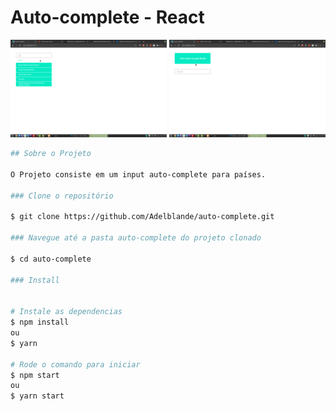 # Auto-complete - React

<p align="center">
 <img alt="Node" src="https://github.com/Adelblande/auto-complete/blob/master/assets/print01.png" width="250">
 <img alt="TypeScript" src="https://github.com/Adelblande/auto-complete/blob/master/assets/print02.png" width="250">
</p>

```bash
## Sobre o Projeto

O Projeto consiste em um input auto-complete para países.

### Clone o repositório

$ git clone https://github.com/Adelblande/auto-complete.git

### Navegue até a pasta auto-complete do projeto clonado

$ cd auto-complete

### Install


# Instale as dependencias
$ npm install
ou
$ yarn

# Rode o comando para iniciar
$ npm start
ou
$ yarn start
```
